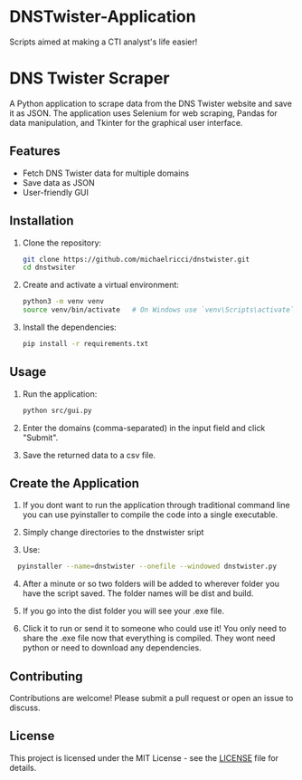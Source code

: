 # DNSTwister-Application
Scripts aimed at making a CTI analyst's life easier!
# DNS Twister Scraper

A Python application to scrape data from the DNS Twister website and save it as JSON. The application uses Selenium for web scraping, Pandas for data manipulation, and Tkinter for the graphical user interface.

## Features

- Fetch DNS Twister data for multiple domains
- Save data as JSON
- User-friendly GUI

## Installation

1. Clone the repository:
    ```sh
    git clone https://github.com/michaelricci/dnstwister.git
    cd dnstwsiter
    ```

2. Create and activate a virtual environment:
    ```sh
    python3 -m venv venv
    source venv/bin/activate   # On Windows use `venv\Scripts\activate`
    ```

3. Install the dependencies:
    ```sh
    pip install -r requirements.txt
    ```

## Usage

1. Run the application:
    ```sh
    python src/gui.py
    ```

2. Enter the domains (comma-separated) in the input field and click "Submit".
3. Save the returned data to a csv file.

## Create the Application

1. If you dont want to run the application through traditional command line you can use pyinstaller to compile the code into a single executable.

2. Simply change directories to the dnstwister sript
   
4. Use:
 ```sh
   pyinstaller --name=dnstwister --onefile --windowed dnstwister.py
   ```
4. After a minute or so two folders will be added to wherever folder you have the script saved. The folder names will be dist and build.
   
6. If you go into the dist folder you will see your .exe file.
   
8. Click it to run or send it to someone who could use it! You only need to share the .exe file now that everything is compiled. They wont need python or need to download any dependencies.
   
## Contributing

Contributions are welcome! Please submit a pull request or open an issue to discuss.

## License

This project is licensed under the MIT License - see the [LICENSE](LICENSE) file for details.
